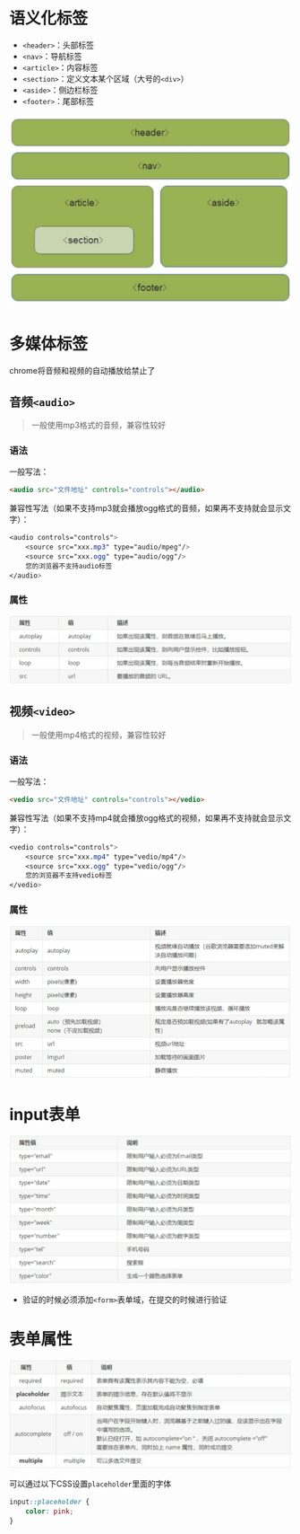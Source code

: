 # 语义化标签

- `<header>`：头部标签
- `<nav>`：导航标签
- `<article>`：内容标签
- `<section>`：定义文本某个区域（大号的`<div>`）
- `<aside>`：侧边栏标签
- `<footer>`：尾部标签

![](https://raw.githubusercontent.com/MrWater233/PictureHost/master/20200721111933.png)

# 多媒体标签

chrome将音频和视频的自动播放给禁止了

## 音频`<audio>`

> 一般使用mp3格式的音频，兼容性较好

### 语法

一般写法：

```html
<audio src="文件地址" controls="controls"></audio>
```

兼容性写法（如果不支持mp3就会播放ogg格式的音频，如果再不支持就会显示文字）：

```css
<audio controls="controls">
	<source src="xxx.mp3" type="audio/mpeg"/>
	<source src="xxx.ogg" type="audio/ogg"/>
	您的浏览器不支持audio标签
</audio>
```

### 属性

![](https://raw.githubusercontent.com/MrWater233/PictureHost/master/20200721114444.png)

## 视频`<video>`

> 一般使用mp4格式的视频，兼容性较好

### 语法

一般写法：

```html
<vedio src="文件地址" controls="controls"></vedio>
```

兼容性写法（如果不支持mp4就会播放ogg格式的视频，如果再不支持就会显示文字）：

```css
<vedio controls="controls">
	<source src="xxx.mp4" type="vedio/mp4"/>
	<source src="xxx.ogg" type="vedio/ogg"/>
	您的浏览器不支持vedio标签
</vedio>
```

### 属性

![](https://raw.githubusercontent.com/MrWater233/PictureHost/master/20200721113725.png)

# input表单

![](https://raw.githubusercontent.com/MrWater233/PictureHost/master/20200721115105.png)

- 验证的时候必须添加`<form>`表单域，在提交的时候进行验证

# 表单属性

![](https://raw.githubusercontent.com/MrWater233/PictureHost/master/20200721125308.png)

可以通过以下CSS设置`placeholder`里面的字体

```css
input::placeholder {
    color: pink;
}
```

